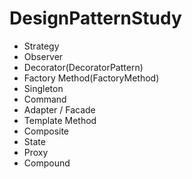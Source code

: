 # DesignPatternStudy

- Strategy
- Observer
- Decorator(DecoratorPattern)
- Factory Method(FactoryMethod)
- Singleton
- Command
- Adapter / Facade
- Template Method
- Composite
- State
- Proxy
- Compound
